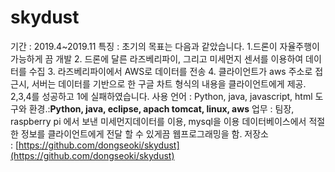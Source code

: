 # skydust
기간 : 2019.4~2019.11
특징 : 초기의 목표는 다음과 같았습니다.
 1.드론이 자율주행이 가능하게 끔 개발
2.  드론에 달른 라즈베리파이, 그리고 미세먼지 센서를 이용하여 데이터를 수집
3. 라즈베리파이에서 AWS로 데이터를 전송
4. 클라이언트가 aws 주소로 접근시, 서버는 데이터를 기반으로 한 구글 차트 형식의 내용을 클라이언트에게 제공.
2,3,4를 성공하고 1에 실패하였습니다. 
사용 언어 : Python, java, javascript, html
도구와 환경.:**Python, java, eclipse, apach tomcat, linux, aws**
업무 : 팀장, raspberry pi 에서 보낸 미세먼지데이터를 이용, mysql을 이용 데이터베이스에서 적절한 정보를 클라이언트에게 전달 할 수 있게끔 웹프로그래밍을 함.
저장소 : [https://github.com/dongseoki/skydust](https://github.com/dongseoki/skydust)
